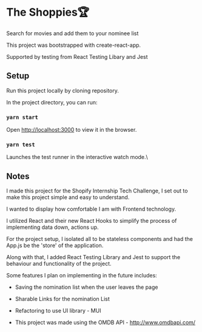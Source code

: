 # The Shoppies🏆

Search for movies and add them to your nominee list

This project was bootstrapped with create-react-app.

Supported by testing from React Testing Libary and Jest

## Setup
Run this project locally by cloning repository.

In the project directory, you can run:

### `yarn start`

Open [http://localhost:3000](http://localhost:3000) to view it in the browser.

### `yarn test`

Launches the test runner in the interactive watch mode.\

## Notes
I made this project for the Shopify Internship Tech Challenge,  I set out to make this project simple and easy to understand.

I wanted to display how comfortable I am with Frontend technology. 

I utilized React and their new React Hooks to simplify the process of implementing data down, actions up. 

For the project setup, I isolated all to be stateless components and had the App.js be the 'store' of the application.

Along with that, I added React Testing Library and Jest to support the behaviour and functionality of the project. 


Some features I plan on implementing in the future includes:

- Saving the nomination list when the user leaves the page

- Sharable Links for the nomination List 

- Refactoring to use  UI library - MUI 

- This project was made using the OMDB API - http://www.omdbapi.com/
